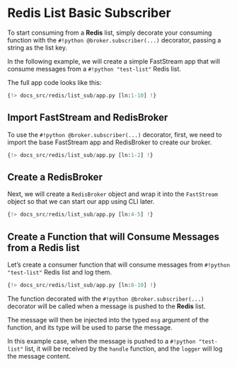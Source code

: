 # Redis List Basic Subscriber

To start consuming from a **Redis** list, simply decorate your consuming function with the `#!python @broker.subscriber(...)` decorator, passing a string as the list key.

In the following example, we will create a simple FastStream app that will consume messages from a `#!python "test-list"` Redis list.

The full app code looks like this:

```python linenums="1"
{!> docs_src/redis/list_sub/app.py [ln:1-10] !}
```

## Import FastStream and RedisBroker

To use the `#!python @broker.subscriber(...)` decorator, first, we need to import the base FastStream app and RedisBroker to create our broker.

```python linenums="1"
{!> docs_src/redis/list_sub/app.py [ln:1-2] !}
```

## Create a RedisBroker

Next, we will create a `RedisBroker` object and wrap it into the `FastStream` object so that we can start our app using CLI later.

```python linenums="1"
{!> docs_src/redis/list_sub/app.py [ln:4-5] !}
```

## Create a Function that will Consume Messages from a Redis list

Let’s create a consumer function that will consume messages from `#!python "test-list"` Redis list and log them.

```python linenums="1"
{!> docs_src/redis/list_sub/app.py [ln:8-10] !}
```

The function decorated with the `#!python @broker.subscriber(...)` decorator will be called when a message is pushed to the **Redis** list.

The message will then be injected into the typed `msg` argument of the function, and its type will be used to parse the message.

In this example case, when the message is pushed to a `#!python "test-list"` list, it will be received by the `handle` function, and the `logger` will log the message content.
